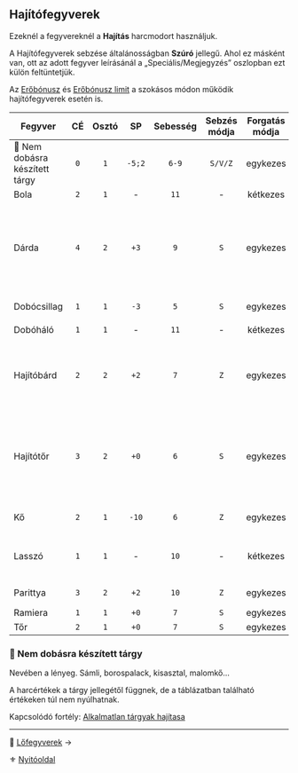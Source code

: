 ## Hajítófegyverek

Ezeknél a fegyvereknél a **Hajítás** harcmodort használjuk.

A Hajítófegyverek sebzése általánosságban **Szúró** jellegű. Ahol ez másként van, ott az adott fegyver leírásánál a „Speciális/Megjegyzés” oszlopban ezt külön feltüntetjük. 

 Az [Erőbónusz](064_02_05_fegyver_sebzes_jellege.md#er%C5%91b%C3%B3nusz-er%C5%91hi%C3%A1ny-er%C5%91b%C3%B3nusz-limit) és [Erőbónusz limit](068_01_fegyverek_altalanos_szabalyai.md#erőbónusz-limit) a szokásos módon működik hajítófegyverek esetén is.

<!-- tag: md_table_tavfegyver_start -->

| Fegyver                        | CÉ  | Osztó |   SP   | Sebesség | Sebzés módja | Forgatás módja | Erőbónusz limit | Átütés |           Hatótáv | Kategória | Speciális / Megjegyzés                                                                                      |
| ------------------------------ | :-: | :---: | :----: | :------: | :----------: | :------------: | :-------------: | :----: | ----------------: | :-------: | ----------------------------------------------------------------------------------------------------------- |
| 🔆 Nem dobásra készített tárgy | `0` |  `1`  | `-5;2` |  `6-9`   |   `S/V/Z`    |    egykezes    |      `0-2`      |  `0`   |     `5-10m + Erő` |  hajító   |                                                                                                             |
| Bola                           | `2` |  `1`  |   -    |   `11`   |      -       |    kétkezes    |       `0`       |  `0`   |             `20m` |  hajító   |                                                                                                             |
| Dárda                          | `4` |  `2`  |  `+3`  |   `9`    |     `S`      |    egykezes    |      `99`       |  `3`   |  `5m + (Erő x 3)` |  hajító   | Követelmény: Erő `+0`.<br />Pajzsba dobva csökkenti annak **Védő Értékét** a dobott `SP` értékkel           |
| Dobócsillag                    | `1` |  `1`  |  `-3`  |   `5`    |     `S`      |    egykezes    |       `0`       |  `0`   |             `15m` |  hajító   | `SFÉ` duplán számít ellene                                                                                  |
| Dobóháló                       | `1` |  `1`  |   -    |   `11`   |      -       |    kétkezes    |       `0`       |  `0`   |        `4m + Erő` |  hajító   |                                                                                                             |
| Hajítóbárd                     | `2` |  `2`  |  `+2`  |   `7`    |     `Z`      |    egykezes    |      `99`       |  `0`   | `20m + (Erő x 4)` |  hajító   | Pajzsba dobva csökkenti annak Védő Értékét a dobott **SP** értékkel                                         |
| Hajítótőr                      | `3` |  `2`  |  `+0`  |   `6`    |     `S`      |    egykezes    |       `1`       |  `0`   |             `10m` |  hajító   | Automatikusan jár rá a **Közeli lövés** fortélynál leírt `CÉ:+10` bónusz ha a célpont az `1.` Cellában van. |
| Kő                             | `2` |  `1`  | `-10`  |   `6`    |     `Z`      |    egykezes    |       `0`       |  `0`   | `20m + (Erő x 5)` |  hajító   |                                                                                                             |
| Lasszó                         | `1` |  `1`  |   -    |   `10`   |      -       |    kétkezes    |       `0`       |  `0`   |             `10m` |  hajító   | Sebesülés az esés következtében lehet.                                                                      |
| Parittya                       | `3` |  `2`  |  `+2`  |   `10`   |     `Z`      |    egykezes    |       `2`       |  `0`   |             `70m` |  hajító   | `SFÉ` duplán számít ellene                                                                                  |
| Ramiera                        | `1` |  `1`  |  `+0`  |   `7`    |     `S`      |    egykezes    |       `0`       |  `0`   |             `10m` |  hajító   |                                                                                                             |
| Tőr                            | `2` |  `1`  |  `+0`  |   `7`    |     `S`      |    egykezes    |       `0`       |  `0`   |             `10m` |  hajító   |                                                                                                             |

<!-- tag: md_table_tavfegyver_end -->

### 🔆 Nem dobásra készített tárgy

Nevében a lényeg. Sámli, borospalack, kisasztal, malomkő...

A harcértékek a tárgy jellegétől függnek, de a táblázatban található értékeken túl nem nyúlhatnak.

Kapcsolódó fortély: [Alkalmatlan tárgyak hajítasa](fortelyok.harci/alkalmatlan_targyak_hajitasa.md)


---

🔗 [Lőfegyverek](068_08_lofegyverek.md) →

⚜️ [Nyitóoldal](start.md#6-harcrendszer-%EF%B8%8F)

